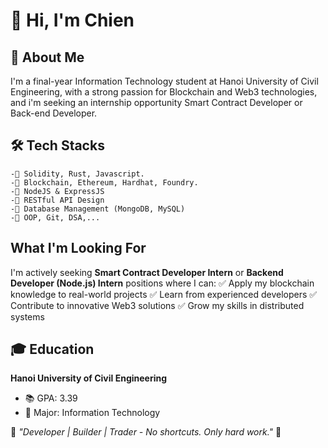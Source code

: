 # 👋 Hi, I'm Chien

## 🚀 About Me
I'm a final-year Information Technology student at Hanoi University of Civil Engineering, with a strong passion for Blockchain and Web3 technologies, and i'm seeking an internship opportunity Smart Contract Developer or Back-end Developer.

## 🛠️ Tech Stacks
```
-🔹 Solidity, Rust, Javascript.
-🔹 Blockchain, Ethereum, Hardhat, Foundry.
-🔹 NodeJS & ExpressJS
-🔹 RESTful API Design
-🔹 Database Management (MongoDB, MySQL)
-🔹 OOP, Git, DSA,...
```

## What I'm Looking For
I'm actively seeking **Smart Contract Developer Intern** or **Backend Developer (Node.js) Intern** positions where I can:
✅ Apply my blockchain knowledge to real-world projects
✅ Learn from experienced developers
✅ Contribute to innovative Web3 solutions
✅ Grow my skills in distributed systems

## 🎓 Education
**Hanoi University of Civil Engineering**
- 📚 GPA: 3.39
- 🎯 Major: Information Technology

 💭 *"Developer | Builder | Trader - No shortcuts. Only hard work."*  💭 
